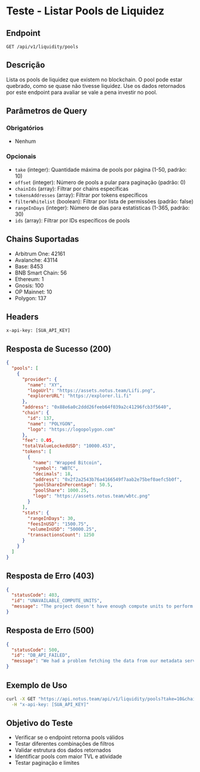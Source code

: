 # Teste - Listar Pools de Liquidez

## Endpoint
```
GET /api/v1/liquidity/pools
```

## Descrição
Lista os pools de liquidez que existem no blockchain. O pool pode estar quebrado, como se quase não tivesse liquidez. Use os dados retornados por este endpoint para avaliar se vale a pena investir no pool.

## Parâmetros de Query

### Obrigatórios
- Nenhum

### Opcionais
- `take` (integer): Quantidade máxima de pools por página (1-50, padrão: 10)
- `offset` (integer): Número de pools a pular para paginação (padrão: 0)
- `chainIds` (array): Filtrar por chains específicas
- `tokensAddresses` (array): Filtrar por tokens específicos
- `filterWhitelist` (boolean): Filtrar por lista de permissões (padrão: false)
- `rangeInDays` (integer): Número de dias para estatísticas (1-365, padrão: 30)
- `ids` (array): Filtrar por IDs específicos de pools

## Chains Suportadas
- Arbitrum One: 42161
- Avalanche: 43114
- Base: 8453
- BNB Smart Chain: 56
- Ethereum: 1
- Gnosis: 100
- OP Mainnet: 10
- Polygon: 137

## Headers
```
x-api-key: [SUA_API_KEY]
```

## Resposta de Sucesso (200)
```json
{
  "pools": [
    {
      "provider": {
        "name": "XY",
        "logoUrl": "https://assets.notus.team/Lifi.png",
        "explorerURL": "https://explorer.li.fi"
      },
      "address": "0x88e6a0c2ddd26feeb64f039a2c41296fcb3f5640",
      "chain": {
        "id": 137,
        "name": "POLYGON",
        "logo": "https://logopolygon.com"
      },
      "fee": 0.05,
      "totalValueLockedUSD": "10000.453",
      "tokens": [
        {
          "name": "Wrapped Bitcoin",
          "symbol": "WBTC",
          "decimals": 18,
          "address": "0x2f2a2543b76a4166549f7aab2e75bef0aefc5b0f",
          "poolShareInPercentage": 50.5,
          "poolShare": 1000.25,
          "logo": "https://assets.notus.team/wbtc.png"
        }
      ],
      "stats": {
        "rangeInDays": 30,
        "feesInUSD": "1500.75",
        "volumeInUSD": "50000.25",
        "transactionsCount": 1250
      }
    }
  ]
}
```

## Resposta de Erro (403)
```json
{
  "statusCode": 403,
  "id": "UNAVAILABLE_COMPUTE_UNITS",
  "message": "The project doesn't have enough compute units to perform this action. Please upgrade your plan."
}
```

## Resposta de Erro (500)
```json
{
  "statusCode": 500,
  "id": "DB_API_FAILED",
  "message": "We had a problem fetching the data from our metadata servers. If the problem persists, contact our support."
}
```

## Exemplo de Uso
```bash
curl -X GET "https://api.notus.team/api/v1/liquidity/pools?take=10&chainIds=137&rangeInDays=30" \
  -H "x-api-key: [SUA_API_KEY]"
```

## Objetivo do Teste
- Verificar se o endpoint retorna pools válidos
- Testar diferentes combinações de filtros
- Validar estrutura dos dados retornados
- Identificar pools com maior TVL e atividade
- Testar paginação e limites